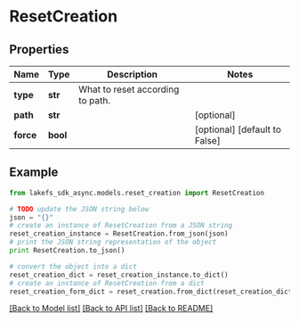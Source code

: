 # ResetCreation


## Properties

Name | Type | Description | Notes
------------ | ------------- | ------------- | -------------
**type** | **str** | What to reset according to path. | 
**path** | **str** |  | [optional] 
**force** | **bool** |  | [optional] [default to False]

## Example

```python
from lakefs_sdk_async.models.reset_creation import ResetCreation

# TODO update the JSON string below
json = "{}"
# create an instance of ResetCreation from a JSON string
reset_creation_instance = ResetCreation.from_json(json)
# print the JSON string representation of the object
print ResetCreation.to_json()

# convert the object into a dict
reset_creation_dict = reset_creation_instance.to_dict()
# create an instance of ResetCreation from a dict
reset_creation_form_dict = reset_creation.from_dict(reset_creation_dict)
```
[[Back to Model list]](../README.md#documentation-for-models) [[Back to API list]](../README.md#documentation-for-api-endpoints) [[Back to README]](../README.md)


